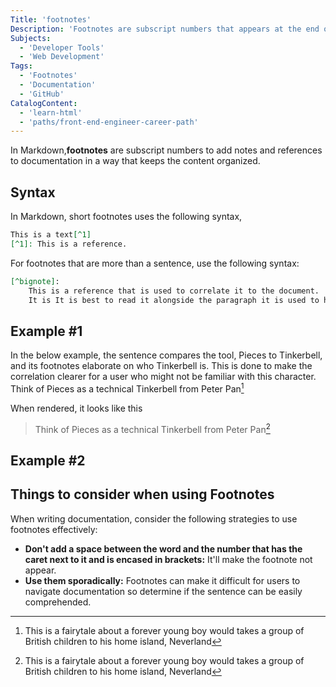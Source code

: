 ```yaml
---
Title: 'footnotes'
Description: 'Footnotes are subscript numbers that appears at the end of a word or phrase. This is used in documentation to add notes and references in a way that does not clutter the files.'
Subjects:
  - 'Developer Tools'
  - 'Web Development'
Tags:
  - 'Footnotes'
  - 'Documentation'
  - 'GitHub'
CatalogContent:
  - 'learn-html'
  - 'paths/front-end-engineer-career-path'
---
```


In Markdown,**footnotes** are subscript numbers to add notes and references to documentation in a way that keeps the content organized.

## Syntax

In Markdown, short footnotes uses the following syntax,

```md
This is a text[^1]
[^1]: This is a reference.
```

For footnotes that are more than a sentence, use the following syntax:

```md
[^bignote]:
    This is a reference that is used to correlate it to the document.
    It is It is best to read it alongside the paragraph it is used to help users gain a better understanding the docuemntation.
```

## Example #1

In the below example, the sentence compares the tool, Pieces to Tinkerbell, and its footnotes elaborate on who Tinkerbell is. This is done to make the correlation clearer for a user who might not be familiar with this character.
Think of Pieces as a technical Tinkerbell from Peter Pan[^2]

[^2]: This is a fairytale about a forever young boy would takes a group of British children to his home island, Neverland

When rendered, it looks like this

> Think of Pieces as a technical Tinkerbell from Peter Pan[^2]

## Example #2

## Things to consider when using Footnotes

When writing documentation, consider the following strategies to use footnotes effectively:

- **Don't add a space between the word and the number that has the caret next to it and is encased in brackets:** It'll make the footnote not appear.
- **Use them sporadically:** Footnotes can make it difficult for users to navigate documentation so determine if the sentence can be easily comprehended.
